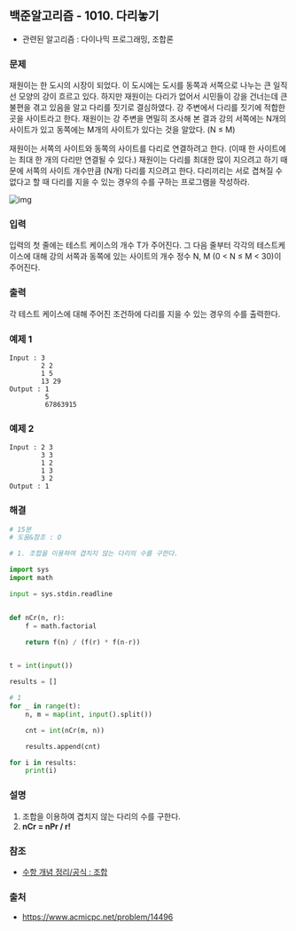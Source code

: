 ## 백준알고리즘 - 1010. 다리놓기

- 관련된 알고리즘 : 다이나믹 프로그래밍, 조합론

### 문제

재원이는 한 도시의 시장이 되었다. 이 도시에는 도시를 동쪽과 서쪽으로 나누는 큰 일직선 모양의 강이 흐르고 있다. 하지만 재원이는 다리가 없어서 시민들이 강을 건너는데 큰 불편을 겪고 있음을 알고 다리를 짓기로 결심하였다. 강 주변에서 다리를 짓기에 적합한 곳을 사이트라고 한다. 재원이는 강 주변을 면밀히 조사해 본 결과 강의 서쪽에는 N개의 사이트가 있고 동쪽에는 M개의 사이트가 있다는 것을 알았다. (N ≤ M)

재원이는 서쪽의 사이트와 동쪽의 사이트를 다리로 연결하려고 한다. (이때 한 사이트에는 최대 한 개의 다리만 연결될 수 있다.) 재원이는 다리를 최대한 많이 지으려고 하기 때문에 서쪽의 사이트 개수만큼 (N개) 다리를 지으려고 한다. 다리끼리는 서로 겹쳐질 수 없다고 할 때 다리를 지을 수 있는 경우의 수를 구하는 프로그램을 작성하라.

![img](https://www.acmicpc.net/upload/201003/pic1.JPG)

### 입력

입력의 첫 줄에는 테스트 케이스의 개수 T가 주어진다. 그 다음 줄부터 각각의 테스트케이스에 대해 강의 서쪽과 동쪽에 있는 사이트의 개수 정수 N, M (0 < N ≤ M < 30)이 주어진다.

### 출력

각 테스트 케이스에 대해 주어진 조건하에 다리를 지을 수 있는 경우의 수를 출력한다.

### 예제 1

```
Input : 3
        2 2
        1 5
        13 29
Output : 1
         5
         67863915
```

### 예제 2

```
Input : 2 3
        3 3
        1 2
        1 3
        3 2
Output : 1
```

### 해결

```python
# 15분
# 도움&참조 : O

# 1. 조합을 이용하여 겹치지 않는 다리의 수를 구한다.

import sys
import math

input = sys.stdin.readline


def nCr(n, r):
    f = math.factorial

    return f(n) / (f(r) * f(n-r))


t = int(input())

results = []

# 1
for _ in range(t):
    n, m = map(int, input().split())

    cnt = int(nCr(m, n))

    results.append(cnt)

for i in results:
    print(i)

```

### 설명

1. 조합을 이용하여 겹치지 않는 다리의 수를 구한다.
2. **nCr = nPr / r!**

### 참조

- [수항 개념 정리/공식 : 조합](https://koreanfoodie.me/366)

### 출처

- https://www.acmicpc.net/problem/14496
